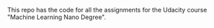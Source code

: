 This repo has the code for all the assignments for the Udacity course "Machine Learning Nano Degree".
